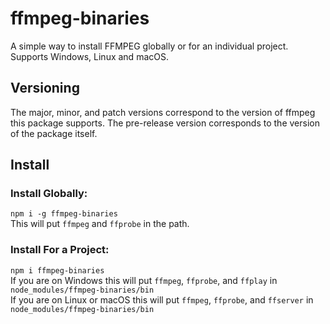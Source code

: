 # ffmpeg-binaries
A simple way to install FFMPEG globally or for an individual project.  
Supports Windows, Linux and macOS.

## Versioning
The major, minor, and patch versions correspond to the version of ffmpeg this package supports.
The pre-release version corresponds to the version of the package itself.

## Install
### Install Globally:
`npm i -g ffmpeg-binaries`  
This will put `ffmpeg` and `ffprobe` in the path.

### Install For a Project:
`npm i ffmpeg-binaries`  
If you are on Windows this will put `ffmpeg`, `ffprobe`, and `ffplay` in `node_modules/ffmpeg-binaries/bin`  
If you are on Linux or macOS this will put `ffmpeg`, `ffprobe`, and `ffserver` in `node_modules/ffmpeg-binaries/bin`